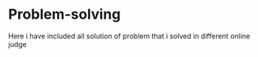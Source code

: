 # Problem-solving
Here i have included all solution of problem that i solved in different online judge 
